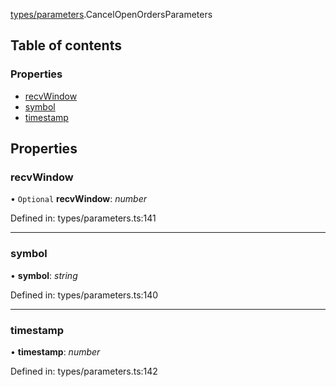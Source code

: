 [types/parameters](../modules/Module:-types/parameters).CancelOpenOrdersParameters

## Table of contents

### Properties

- [recvWindow](./Interface:-CancelOpenOrdersParameters#recvwindow)
- [symbol](./Interface:-CancelOpenOrdersParameters#symbol)
- [timestamp](./Interface:-CancelOpenOrdersParameters#timestamp)

## Properties

### recvWindow

• `Optional` **recvWindow**: *number*

Defined in: types/parameters.ts:141

___

### symbol

• **symbol**: *string*

Defined in: types/parameters.ts:140

___

### timestamp

• **timestamp**: *number*

Defined in: types/parameters.ts:142
